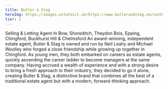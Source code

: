 ```yaml
---
title: Butler & Stag
heroImg: https://images.estatesit.uk/https://www.butlerandstag.uk/content/images/slideshow/6-960.jpg?format=webp
tier: 1
---
```


Selling & Letting Agent In Bow, Shoreditch, Theydon Bois, Epping, Chingford, Buckhurst Hill & Chelmsford
An award-winning, independent estate agent, Butler & Stag is owned and run by Neil Leahy and Michael Woolley who forged a close friendship while growing up together in Chingford.
As young men, they both embarked on careers as estate agents, quickly ascending the career ladder to become managers at the same company. Having accrued a wealth of experience and with a strong desire to bring a fresh approach to their industry, they decided to go it alone, creating Butler & Stag, a distinctive brand that combines all the best of a traditional estate agent but with a modern, forward-thinking approach.
